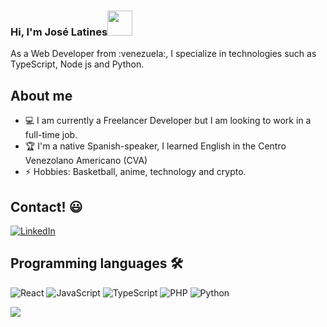 <h3>Hi, I'm José Latines<img src="https://media.giphy.com/media/hvRJCLFzcasrR4ia7z/giphy.gif" width="40"></h3>
<p>As a Web Developer from :venezuela:, I specialize in technologies such as TypeScript, Node js and Python. <p>

## About me
- 💻 I am currently a Freelancer Developer but I am looking to work in a full-time job.
- 🏆 I'm a native Spanish-speaker, I learned English in the Centro Venezolano Americano (CVA)
- ⚡ Hobbies: Basketball, anime, technology and crypto.
  
 ## Contact! 😃
[![LinkedIn](https://img.shields.io/badge/LinkedIn-%230077B5.svg?logo=linkedin&logoColor=white)](https://linkedin.com/in/joselatines) 

## Programming languages 🛠
![React](https://img.shields.io/badge/react-%2320232a.svg?style=for-the-badge&logo=react&logoColor=%2361DAFB)
![JavaScript](https://img.shields.io/badge/javascript-%23323330.svg?style=for-the-badge&logo=javascript&logoColor=%23F7DF1E)
![TypeScript](https://img.shields.io/badge/typescript-%23007ACC.svg?style=for-the-badge&logo=typescript&logoColor=white)
![PHP](https://img.shields.io/badge/php-%23777BB4.svg?style=for-the-badge&logo=php&logoColor=white)
![Python](https://img.shields.io/badge/python-3670A0?style=for-the-badge&logo=python&logoColor=ffdd54)

![](https://github-readme-stats.vercel.app/api/top-langs/?username=joselatines&theme=dark&hide_border=false&include_all_commits=false&count_private=false&layout=compact)
